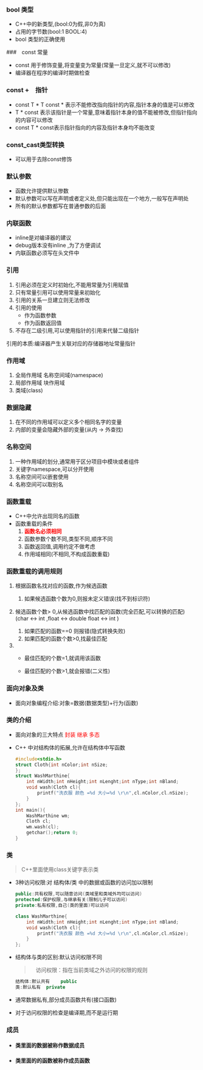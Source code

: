 ### bool 类型

- C++中的新类型,(bool:0为假,非0为真)
- 占用的字节数(bool:1 BOOL:4)
- bool 类型的正确使用

###　const 常量

- const 用于修饰变量,将变量变为常量(常量一旦定义,就不可以修改)
- 编译器在程序的编译时期做检查

### const +　指针

- const T \* T const \* 表示不能修改指向指针的内容,指针本身的值是可以修改
- T \* const 表示该指针是一个常量,意味着指针本身的值不能被修改,但指针指向的内容可以修改
- const T \* const表示指针指向的内容及指针本身均不能改变

### const_cast类型转换

- 可以用于去除const修饰

### 默认参数

- 函数允许提供默认惨数
- 默认参数可以写在声明或者定义处,但只能出现在一个地方,一般写在声明处
- 所有的默认参数都写在普通参数的后面

### 内联函数

- inline是对编译器的建议
- debug版本没有inline ,为了方便调试
- 内联函数必须写在头文件中

### 引用

1. 引用必须在定义时初始化,不能用常量为引用赋值
2. 只有常量引用可以使用常量来初始化
3. 引用的关系一旦建立则无法修改
4. 引用的使用
    - 作为函数参数
    - 作为函数返回值
5. 不存在二级引用,可以使用指针的引用来代替二级指针

引用的本质:编译器产生关联对应的存储器地址常量指针

### 作用域

1. 全局作用域 名称空间域(namespace)
2. 局部作用域 块作用域
3. 类域(class)

### 数据隐藏

1. 在不同的作用域可以定义多个相同名字的变量
2. 内部的变量会隐藏外部的变量(从内 -> 外查找)

### 名称空间

1. 一种作用域的划分,通常用于区分项目中模块或者组件
2. 关键字namespace,可以分开使用
3. 名称空间可以嵌套使用
4. 名称空间可以取别名

### 函数重载

- C++中允许出现同名的函数
- 函数重载的条件
    1. **<font color=red>函数名必须相同</font>**
    2. 函数参数个数不同,类型不同,顺序不同
    3. 函数返回值,调用约定不做考虑
    4. 作用域相同(不相同,不构成函数重载)

### 函数重载的调用规则

1. 根据函数名找对应的函数,作为候选函数

    1. 如果候选函数个数为0,则报未定义错误(找不到标识符)

2. 候选函数个数> 0,从候选函数中找匹配的函数(完全匹配,可以转换的匹配)
    (char  <-> int ,float <-> double float <-> int )

    1. 如果匹配的函数==0 则报错(隐式转换失败)
    2. 如果匹配的函数个数>0,找最佳匹配

3. - 最佳匹配的个数=1,就调用该函数

    - 最佳匹配的个数>1,就会报错(二义性)

### 面向对象及类

- 面向对象编程介绍:对象=数据(数据类型)+行为(函数)

### 类的介绍

- 面向对象的三大特点 <font color=red>封装	继承	多态</font>

- C++ 中对结构体的拓展,允许在结构体中写函数

    ```c++
    #include<stdio.h>
    struct Cloth{int nColor;int nSize;
    };
    struct WashMarthine{
        int nWidth;int nHeight;int nLenght;int nType;int nBland;
        void wash(Cloth cl){
            printf("洗衣服 颜色 =%d 大小=%d \r\n",cl.nColor,cl.nSize);
        }
    };
    int main(){
        WashMarthine wm;
        Cloth cl;
        wm.wash(cl);
        getchar();return 0;
    }
    ```

    

### 类

> C++里面使用class关键字表示类

- 3种访问权限:对 结构体/类 中的数据或函数的访问加以限制

    ```c++
    public:共有权限,可以随意访问(类域里和类域外均可以访问)
    protected:保护权限,与继承有关(限制儿子可以访问)
    private:私有权限,自己(类的里面)可以访问
    ```

    ```c++
    class WashMarthine{
        int nWidth;int nHeight;int nLenght;int nType;int nBland;
        void wash(Cloth cl){
            printf("洗衣服 颜色 =%d 大小=%d \r\n",cl.nColor,cl.nSize);
        }
    };
    ```

- 结构体与类的区别:默认访问权限不同

    > 　访问权限：指在当前类域之外访问的权限的规则

    ``` c++
    结构体:默认共有	public
    类:默认私有	private
    ```

- 通常数据私有,部分成员函数共有(接口函数)

- 对于访问权限的检查是编译期,而不是运行期

### 成员

- #### 类里面的数据被称作数据成员

- #### 类里面的的函数被称作成员函数







